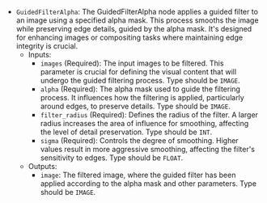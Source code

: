 - `GuidedFilterAlpha`: The GuidedFilterAlpha node applies a guided filter to an image using a specified alpha mask. This process smooths the image while preserving edge details, guided by the alpha mask. It's designed for enhancing images or compositing tasks where maintaining edge integrity is crucial.
    - Inputs:
        - `images` (Required): The input images to be filtered. This parameter is crucial for defining the visual content that will undergo the guided filtering process. Type should be `IMAGE`.
        - `alpha` (Required): The alpha mask used to guide the filtering process. It influences how the filtering is applied, particularly around edges, to preserve details. Type should be `IMAGE`.
        - `filter_radius` (Required): Defines the radius of the filter. A larger radius increases the area of influence for smoothing, affecting the level of detail preservation. Type should be `INT`.
        - `sigma` (Required): Controls the degree of smoothing. Higher values result in more aggressive smoothing, affecting the filter's sensitivity to edges. Type should be `FLOAT`.
    - Outputs:
        - `image`: The filtered image, where the guided filter has been applied according to the alpha mask and other parameters. Type should be `IMAGE`.
